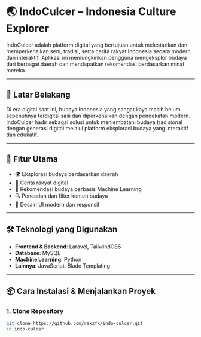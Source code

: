 # 🌏 IndoCulcer – Indonesia Culture Explorer

IndoCulcer adalah platform digital yang bertujuan untuk melestarikan dan memperkenalkan seni, tradisi, serta cerita rakyat Indonesia secara modern dan interaktif. Aplikasi ini memungkinkan pengguna mengeksplor budaya dari berbagai daerah dan mendapatkan rekomendasi berdasarkan minat mereka.

---

## 🎯 Latar Belakang

Di era digital saat ini, budaya Indonesia yang sangat kaya masih belum sepenuhnya terdigitalisasi dan diperkenalkan dengan pendekatan modern. IndoCulcer hadir sebagai solusi untuk menjembatani budaya tradisional dengan generasi digital melalui platform eksplorasi budaya yang interaktif dan edukatif.

---

## 🚀 Fitur Utama

- 🌍 Eksplorasi budaya berdasarkan daerah
- 📖 Cerita rakyat digital
- 🧠 Rekomendasi budaya berbasis Machine Learning
- 🔍 Pencarian dan filter konten budaya
- 📱 Desain UI modern dan responsif

---

## 🛠️ Teknologi yang Digunakan

- **Frontend & Backend**: Laravel, TailwindCSS
- **Database**: MySQL
- **Machine Learning**: Python
- **Lainnya**: JavaScript, Blade Templating

---

## 📦 Cara Instalasi & Menjalankan Proyek

### 1. Clone Repository
```bash
git clone https://github.com/raxzfx/indo-culcer.git
cd indo-culcer
